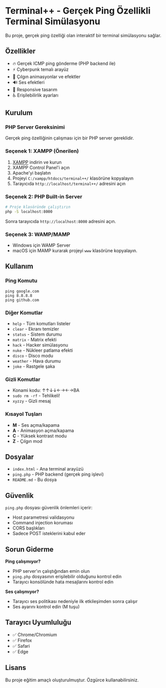 # Terminal++ - Gerçek Ping Özellikli Terminal Simülasyonu

Bu proje, gerçek ping özelliği olan interaktif bir terminal simülasyonu sağlar.

## Özellikler

- 🔥 Gerçek ICMP ping gönderme (PHP backend ile)
- ⚡ Cyberpunk temalı arayüz
- 🎨 Çılgın animasyonlar ve efektler
- 🔊 Ses efektleri
- 📱 Responsive tasarım
- ♿ Erişilebilirlik ayarları

## Kurulum

### PHP Server Gereksinimi

Gerçek ping özelliğinin çalışması için bir PHP server gereklidir.

### Seçenek 1: XAMPP (Önerilen)

1. [XAMPP](https://www.apachefriends.org/index.html) indirin ve kurun
2. XAMPP Control Panel'i açın
3. Apache'yi başlatın
4. Projeyi `C:/xampp/htdocs/terminal++/` klasörüne kopyalayın
5. Tarayıcıda `http://localhost/terminal++/` adresini açın

### Seçenek 2: PHP Built-in Server

```bash
# Proje klasöründe çalıştırın
php -S localhost:8000
```

Sonra tarayıcıda `http://localhost:8000` adresini açın.

### Seçenek 3: WAMP/MAMP

- Windows için WAMP Server
- macOS için MAMP
kurarak projeyi `www` klasörüne kopyalayın.

## Kullanım

### Ping Komutu

```
ping google.com
ping 8.8.8.8
ping github.com
```

### Diğer Komutlar

- `help` - Tüm komutları listeler
- `clear` - Ekranı temizler
- `status` - Sistem durumu
- `matrix` - Matrix efekti
- `hack` - Hacker simülasyonu
- `nuke` - Nükleer patlama efekti
- `disco` - Disco modu
- `weather` - Hava durumu
- `joke` - Rastgele şaka

### Gizli Komutlar

- Konami kodu: ↑↑↓↓←→←→BA
- `sudo rm -rf` - Tehlikeli!
- `xyzzy` - Gizli mesaj

### Kısayol Tuşları

- **M** - Ses açma/kapama
- **A** - Animasyon açma/kapama  
- **C** - Yüksek kontrast modu
- **Z** - Çılgın mod

## Dosyalar

- `index.html` - Ana terminal arayüzü
- `ping.php` - PHP backend (gerçek ping işlevi)
- `README.md` - Bu dosya

## Güvenlik

`ping.php` dosyası güvenlik önlemleri içerir:
- Host parametresi validasyonu
- Command injection koruması
- CORS başlıkları
- Sadece POST isteklerini kabul eder

## Sorun Giderme

**Ping çalışmıyor?**
- PHP server'ın çalıştığından emin olun
- `ping.php` dosyasının erişilebilir olduğunu kontrol edin
- Tarayıcı konsölünde hata mesajlarını kontrol edin

**Ses çalışmıyor?**
- Tarayıcı ses politikası nedeniyle ilk etkileşimden sonra çalışır
- Ses ayarını kontrol edin (M tuşu)

## Tarayıcı Uyumluluğu

- ✅ Chrome/Chromium
- ✅ Firefox  
- ✅ Safari
- ✅ Edge

## Lisans

Bu proje eğitim amaçlı oluşturulmuştur. Özgürce kullanabilirsiniz.